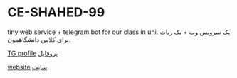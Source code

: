 # CE-SHAHED-99
tiny web service + telegram bot for our class in uni.
یک سرویس وب + یک ربات برای کلاس دانشگاهمون.

[TG profile](https://t.me/shahed_class_bot)
[پروفایل](https://t.me/shahed_class_bot)

[website](https://shahed-class-bot-hamidb.fandogh.cloud)
[سایت](https://shahed-class-bot-hamidb.fandogh.cloud)